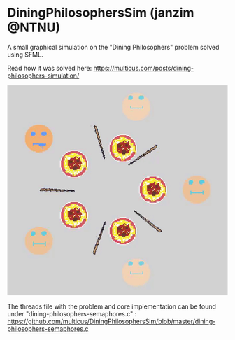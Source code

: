 # DiningPhilosophersSim (janzim @NTNU)
A small graphical simulation on the "Dining Philosophers" problem solved using SFML.

Read how it was solved here: https://multicus.com/posts/dining-philosophers-simulation/

![](Github-files/showcase.gif)

The threads file with the problem and core implementation can be found under "dining-philosophers-semaphores.c" : https://github.com/multicus/DiningPhilosophersSim/blob/master/dining-philosophers-semaphores.c
